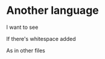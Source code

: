 # Another language







I want to see



If there's whitespace added



As in other files